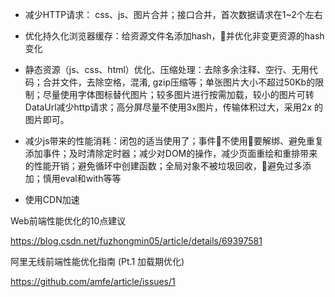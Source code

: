 


- 减少HTTP请求： css、js、图片合并；接口合并，首次数据请求在1~2个左右

- 优化持久化浏览器缓存：给资源文件名添加hash，并优化非变更资源的hash变化

- 静态资源（js、css、html）优化、压缩处理：去除多余注释、空行、无用代码；合并文件，去除空格，混淆, gzip压缩等；单张图片大小不超过50Kb的限制；尽量使用字体图标替代图片；较多图片进行按需加载，较小的图片可转 DataUrl减少http请求；高分屏尽量不使用3x图片，传输体积过大，采用2x 的图片即可。


- 减少js带来的性能消耗：闭包的适当使用了；事件不使用要解绑、避免重复添加事件；及时清除定时器；减少对DOM的操作，减少页面重绘和重排带来的性能开销；避免循环中创建函数；全局对象不被垃圾回收，避免过多添加；慎用eval和with等等

- 使用CDN加速



Web前端性能优化的10点建议

https://blog.csdn.net/fuzhongmin05/article/details/69397581


阿里无线前端性能优化指南 (Pt.1 加载期优化) 

https://github.com/amfe/article/issues/1
